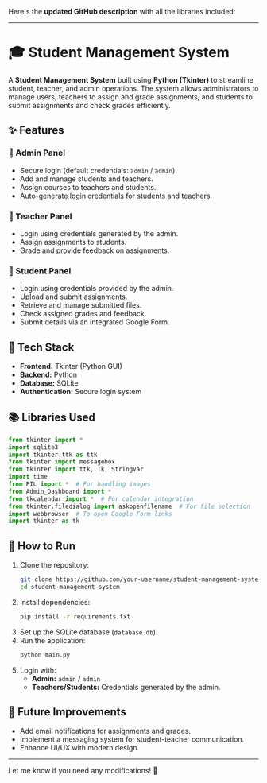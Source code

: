 Here's the **updated GitHub description** with all the libraries included:  

---

# 🎓 Student Management System  

A **Student Management System** built using **Python (Tkinter)** to streamline student, teacher, and admin operations. The system allows administrators to manage users, teachers to assign and grade assignments, and students to submit assignments and check grades efficiently.  

## ✨ Features  

### 🔹 Admin Panel  
- Secure login (default credentials: `admin` / `admin`).  
- Add and manage students and teachers.  
- Assign courses to teachers and students.  
- Auto-generate login credentials for students and teachers.  

### 🔹 Teacher Panel  
- Login using credentials generated by the admin.  
- Assign assignments to students.  
- Grade and provide feedback on assignments.  

### 🔹 Student Panel  
- Login using credentials provided by the admin.  
- Upload and submit assignments.  
- Retrieve and manage submitted files.  
- Check assigned grades and feedback.  
- Submit details via an integrated Google Form.  

## 📌 Tech Stack  
- **Frontend:** Tkinter (Python GUI)  
- **Backend:** Python  
- **Database:** SQLite  
- **Authentication:** Secure login system  

## 📚 Libraries Used  
```python
from tkinter import *  
import sqlite3  
import tkinter.ttk as ttk  
from tkinter import messagebox  
from tkinter import ttk, Tk, StringVar  
import time  
from PIL import *  # For handling images  
from Admin_Dashboard import *  
from tkcalendar import *  # For calendar integration  
from tkinter.filedialog import askopenfilename  # For file selection  
import webbrowser  # To open Google Form links  
import tkinter as tk  
```  


## 🚀 How to Run  
1. Clone the repository:  
   ```bash
   git clone https://github.com/your-username/student-management-system.git
   cd student-management-system
   ```  
2. Install dependencies:  
   ```bash
   pip install -r requirements.txt
   ```  
3. Set up the SQLite database (`database.db`).  
4. Run the application:  
   ```bash
   python main.py
   ```  
5. Login with:  
   - **Admin:** `admin` / `admin`  
   - **Teachers/Students:** Credentials generated by the admin.  

## 📌 Future Improvements  
- Add email notifications for assignments and grades.  
- Implement a messaging system for student-teacher communication.  
- Enhance UI/UX with modern design.  

---

Let me know if you need any modifications! 🚀
